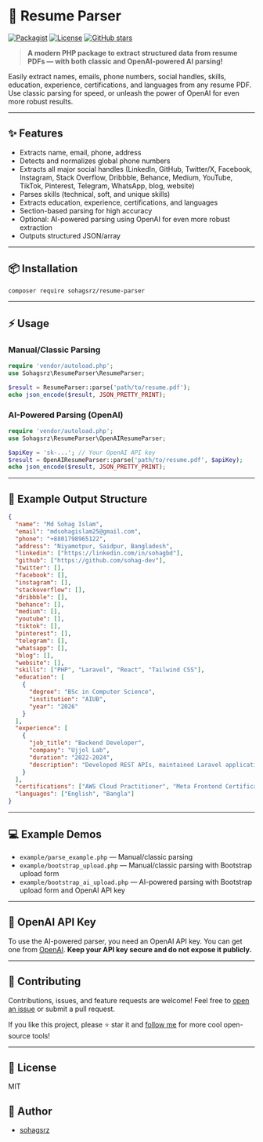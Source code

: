 # 🚀 Resume Parser

[![Packagist](https://img.shields.io/packagist/v/sohagsrz/resume-parser?color=red)](https://packagist.org/packages/sohagsrz/resume-parser)
[![License](https://img.shields.io/github/license/sohagsrz/resume-parser?color=green)](LICENSE)
[![GitHub stars](https://img.shields.io/github/stars/sohagsrz/resume-parser?style=social)](https://github.com/sohagsrz/resume-parser/stargazers)

> **A modern PHP package to extract structured data from resume PDFs — with both classic and OpenAI-powered AI parsing!**

Easily extract names, emails, phone numbers, social handles, skills, education, experience, certifications, and languages from any resume PDF. Use classic parsing for speed, or unleash the power of OpenAI for even more robust results.

---

## ✨ Features

- Extracts name, email, phone, address
- Detects and normalizes global phone numbers
- Extracts all major social handles (LinkedIn, GitHub, Twitter/X, Facebook, Instagram, Stack Overflow, Dribbble, Behance, Medium, YouTube, TikTok, Pinterest, Telegram, WhatsApp, blog, website)
- Parses skills (technical, soft, and unique skills)
- Extracts education, experience, certifications, and languages
- Section-based parsing for high accuracy
- Optional: AI-powered parsing using OpenAI for even more robust extraction
- Outputs structured JSON/array

---

## 📦 Installation

```bash
composer require sohagsrz/resume-parser
```

---

## ⚡ Usage

### Manual/Classic Parsing

```php
require 'vendor/autoload.php';
use Sohagsrz\ResumeParser\ResumeParser;

$result = ResumeParser::parse('path/to/resume.pdf');
echo json_encode($result, JSON_PRETTY_PRINT);
```

### AI-Powered Parsing (OpenAI)

```php
require 'vendor/autoload.php';
use Sohagsrz\ResumeParser\OpenAIResumeParser;

$apiKey = 'sk-...'; // Your OpenAI API key
$result = OpenAIResumeParser::parse('path/to/resume.pdf', $apiKey);
echo json_encode($result, JSON_PRETTY_PRINT);
```

---

## 📝 Example Output Structure

```json
{
  "name": "Md Sohag Islam",
  "email": "mdsohagislam25@gmail.com",
  "phone": "+8801798965122",
  "address": "Niyamotpur, Saidpur, Bangladesh",
  "linkedin": ["https://linkedin.com/in/sohagbd"],
  "github": ["https://github.com/sohag-dev"],
  "twitter": [],
  "facebook": [],
  "instagram": [],
  "stackoverflow": [],
  "dribbble": [],
  "behance": [],
  "medium": [],
  "youtube": [],
  "tiktok": [],
  "pinterest": [],
  "telegram": [],
  "whatsapp": [],
  "blog": [],
  "website": [],
  "skills": ["PHP", "Laravel", "React", "Tailwind CSS"],
  "education": [
    {
      "degree": "BSc in Computer Science",
      "institution": "AIUB",
      "year": "2026"
    }
  ],
  "experience": [
    {
      "job_title": "Backend Developer",
      "company": "Ujjol Lab",
      "duration": "2022-2024",
      "description": "Developed REST APIs, maintained Laravel applications."
    }
  ],
  "certifications": ["AWS Cloud Practitioner", "Meta Frontend Certificate"],
  "languages": ["English", "Bangla"]
}
```

---

## 💻 Example Demos

- `example/parse_example.php` — Manual/classic parsing
- `example/bootstrap_upload.php` — Manual/classic parsing with Bootstrap upload form
- `example/bootstrap_ai_upload.php` — AI-powered parsing with Bootstrap upload form and OpenAI API key

---

## 🔑 OpenAI API Key

To use the AI-powered parser, you need an OpenAI API key. You can get one from [OpenAI](https://platform.openai.com/account/api-keys). **Keep your API key secure and do not expose it publicly.**

---

## 🤝 Contributing

Contributions, issues, and feature requests are welcome! Feel free to [open an issue](https://github.com/sohagsrz/resume-parser/issues) or submit a pull request.

If you like this project, please ⭐ star it and [follow me](https://github.com/sohagsrz) for more cool open-source tools!

---

## 📄 License

MIT

## 👤 Author

- [sohagsrz](https://github.com/sohagsrz)
